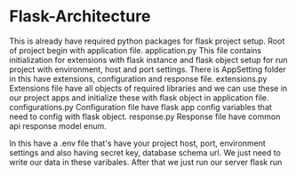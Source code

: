 # Flask-Architecture
This is already have required python packages for flask project setup.
Root of project begin with application file.
application.py 
This file contains initialization for extensions with flask instance and flask object setup for run project with environment, host and port settings.
There is AppSetting folder in this have extensions, configuration and response file.
extensions.py
Extensions file have all objects of required libraries and we can use these in our project apps and initialize these with flask object in application file.
configurations.py
Configuration file have flask app config variables that need to config with flask object.
response.py
Response file have common api response model enum. 

In this have a .env file that's have your project host, port, environment settings and also having secret key, database schema url.
We just need to write our data in these varibales.
After that we just run our server
flask run

